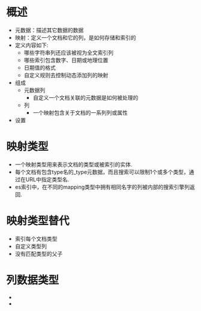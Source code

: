 # 概述
- 元数据：描述其它数据的数据
- 映射：定义一个文档和它的列，是如何存储和索引的
- 定义内容如下:
	- 哪些字符串列还应该被视为全文索引列
	- 哪些索引包含数字、日期或地理位置
	- 日期值的格式
	- 自定义规则去控制动态添加列的映射
- 组成
	- 元数据列
		- 自定义一个文档关联的元数据是如何被处理的
	- 列
		- 一个映射包含关于文档的一系列列或属性
- 设置

# 映射类型
- 一个映射类型用来表示文档的类型或被索引的实体.
- 每个文档有包含type名的_type元数据，而且搜索可以限制1个或多个类型，通过在URL中指定类型名.
- es索引中，在不同的mapping类型中拥有相同名字的列被内部的搜索引擎列返回.

# 映射类型替代
- 索引每个文档类型
- 自定义类型列
- 没有匹配类型的父子

# 列数据类型
- 
- 